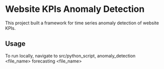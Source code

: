 # Website KPIs Anomaly Detection

This project built a framework for time series anomaly detection of website KPIs.

## Usage 

To run locally, navigate to src/python_script,
anomaly_detection <file_name>
forecasting <file_name>





